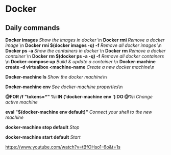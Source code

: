 # Docker


## Daily commands
**Docker images** *Show the images in docker* \n
**Docker rmi <imageID>** *Remove a docker image* \n
**Docker rmi $(docker images -q) -f** *Remove all docker images* \n
**Docker ps -a** *Show the containers in docker* \n
**Docker rm <containerID>** *Remove a docker container* \n
**Docker rm $(docker ps -a -q) -f** *Remove all docker containers* \n
**Docker-compose up** *Build & update a container* \n
**Docker-machine create -d virtualbox <machine-name** *Create a new docker machine*\n

**Docker-machine ls** *Show the docker machine*\n

**Docker-machine env <machine-name>** *See docker-machine properties*\n

**@FOR /f "tokens=*" %i IN ('docker-machine env <machine name>') DO @%i** *Change active machine*

**eval "$(docker-machine env default)"** *Connect your shell to the new machine*

**docker-machine stop default** *Stop*

**docker-machine start default** *Start*

https://www.youtube.com/watch?v=tBfOHso1-6o&t=1s
